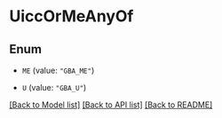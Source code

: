 # UiccOrMeAnyOf

## Enum


* `ME` (value: `"GBA_ME"`)

* `U` (value: `"GBA_U"`)


[[Back to Model list]](../README.md#documentation-for-models) [[Back to API list]](../README.md#documentation-for-api-endpoints) [[Back to README]](../README.md)



